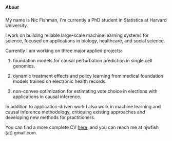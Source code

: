 ##### About

My name is Nic Fishman, I'm currently a PhD student in Statistics at Harvard University.

I work on building reliable large-scale machine learning systems for science, focused on applications in biology, healthcare, and social science.

Currently I am working on three major applied projects:
1. foundation models for causal perturbation prediction in single cell genomics.

2. dynamic treatment effects and policy learning from medical foundation models trained on electronic health records.

3. non-convex optimization for estimating vote choice in elections with applications in causal inference.

In addition to application-driven work I also work in machine learning and causal inference methodology, critiquing existing approaches and developing new methods for practitioners.

You can find a more complete CV [here](resume), and you can reach me at njwfish [at] gmail.com.

